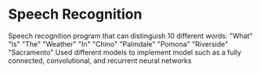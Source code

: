 # Speech Recognition
Speech recognition program that can distinguish 10 different words:
"What" "Is" "The" "Weather" "In" "Chino" "Palmdale" "Pomona" "Riverside" "Sacramento"
Used different models to implement model such as a fully connected, convolutional, and recurrent neural networks

